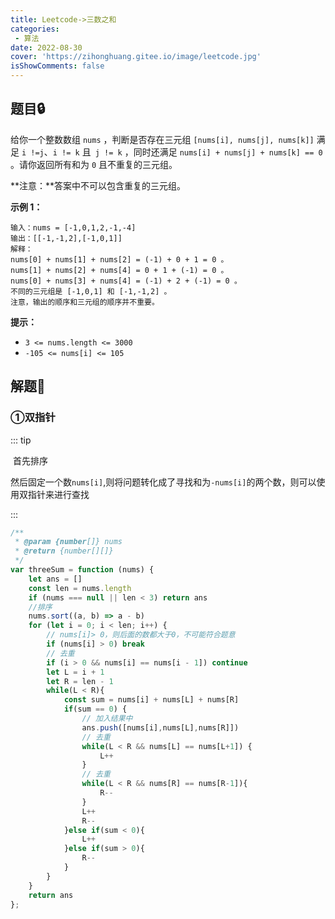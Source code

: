 ```yaml
---
title: Leetcode->三数之和
categories: 
 - 算法
date: 2022-08-30
cover: 'https://zihonghuang.gitee.io/image/leetcode.jpg'
isShowComments: false
---
```


## 题目:lock:

给你一个整数数组 `nums` ，判断是否存在三元组 `[nums[i], nums[j], nums[k]]` 满足 `i !=j`、`i != k` 且` j != k` ，同时还满足 `nums[i] + nums[j] + nums[k] == 0 `。请你返回所有和为 `0` 且不重复的三元组。

**注意：**答案中不可以包含重复的三元组。

**示例 1：**

```
输入：nums = [-1,0,1,2,-1,-4]
输出：[[-1,-1,2],[-1,0,1]]
解释：
nums[0] + nums[1] + nums[2] = (-1) + 0 + 1 = 0 。
nums[1] + nums[2] + nums[4] = 0 + 1 + (-1) = 0 。
nums[0] + nums[3] + nums[4] = (-1) + 2 + (-1) = 0 。
不同的三元组是 [-1,0,1] 和 [-1,-1,2] 。
注意，输出的顺序和三元组的顺序并不重要。
```

**提示：**

- `3 <= nums.length <= 3000`
- `-105 <= nums[i] <= 105`

## 解题:key:

### ①双指针

::: tip

​	首先排序

​	然后固定一个数`nums[i]`,则将问题转化成了寻找和为`-nums[i]`的两个数，则可以使用双指针来进行查找

:::

```javascript
/**
 * @param {number[]} nums
 * @return {number[][]}
 */
var threeSum = function (nums) {
    let ans = []
    const len = nums.length
    if (nums === null || len < 3) return ans
    //排序
    nums.sort((a, b) => a - b)
    for (let i = 0; i < len; i++) {
        // nums[i]> 0，则后面的数都大于0，不可能符合题意
        if (nums[i] > 0) break
        // 去重
        if (i > 0 && nums[i] == nums[i - 1]) continue
        let L = i + 1
        let R = len - 1
        while(L < R){
            const sum = nums[i] + nums[L] + nums[R]
            if(sum == 0) {
                // 加入结果中
                ans.push([nums[i],nums[L],nums[R]])
                // 去重
                while(L < R && nums[L] == nums[L+1]) {
                    L++
                }
                // 去重
                while(L < R && nums[R] == nums[R-1]){
                    R--
                }
                L++
                R--
            }else if(sum < 0){
                L++
            }else if(sum > 0){
                R--
            }
        }
    }
    return ans
};
```

